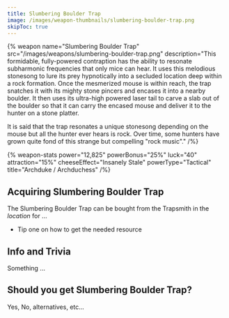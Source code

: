 ```yaml
---
title: Slumbering Boulder Trap
image: /images/weapon-thumbnails/slumbering-boulder-trap.png
skipToc: true
---
```


{% weapon
 name="Slumbering Boulder Trap"
 src="/images/weapons/slumbering-boulder-trap.png"
 description="This formidable, fully-powered contraption has the ability to resonate subharmonic frequencies that only mice can hear. It uses this melodious stonesong to lure its prey hypnotically into a secluded location deep within a rock formation. Once the mesmerized mouse is within reach, the trap snatches it with its mighty stone pincers and encases it into a nearby boulder. It then uses its ultra-high powered laser tail to carve a slab out of the boulder so that it can carry the encased mouse and deliver it to the hunter on a stone platter.

It is said that the trap resonates a unique stonesong depending on the mouse but all the hunter ever hears is rock. Over time, some hunters have grown quite fond of this strange but compelling "rock music"."
/%}

{% weapon-stats
 power="12,825"
 powerBonus="25%"
 luck="40"
 attraction="15%"
 cheeseEffect="Insanely Stale"
 powerType="Tactical"
 title="Archduke / Archduchess"
/%}

## Acquiring Slumbering Boulder Trap

The Slumbering Boulder Trap can be bought from the Trapsmith in the *location* for ...

- Tip one on how to get the needed resource

## Info and Trivia

Something ...

## Should you get Slumbering Boulder Trap?

Yes, No, alternatives, etc...
